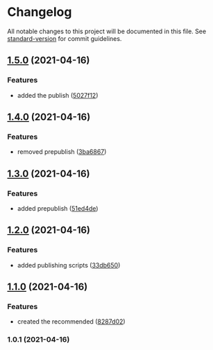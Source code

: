 # Changelog

All notable changes to this project will be documented in this file. See [standard-version](https://github.com/conventional-changelog/standard-version) for commit guidelines.

## [1.5.0](https://github.com/my-poc-sandbox/eslint-config-poc/compare/v1.4.0...v1.5.0) (2021-04-16)


### Features

* added the publish ([5027f12](https://github.com/my-poc-sandbox/eslint-config-poc/commit/5027f12b2d9013ea718b64f480d09ee300cb1f3c))

## [1.4.0](https://github.com/my-poc-sandbox/eslint-config-poc/compare/v1.3.0...v1.4.0) (2021-04-16)


### Features

* removed prepublish ([3ba6867](https://github.com/my-poc-sandbox/eslint-config-poc/commit/3ba6867ce7ae13b943dcef498576b970afe77ffe))

## [1.3.0](https://github.com/my-poc-sandbox/eslint-config-poc/compare/v1.2.0...v1.3.0) (2021-04-16)


### Features

* added prepublish ([51ed4de](https://github.com/my-poc-sandbox/eslint-config-poc/commit/51ed4de15faaa79a04d8441145bfd8d027bb26b6))

## [1.2.0](https://github.com/my-poc-sandbox/eslint-config-poc/compare/v1.1.0...v1.2.0) (2021-04-16)


### Features

* added publishing scripts ([33db650](https://github.com/my-poc-sandbox/eslint-config-poc/commit/33db6508ce8bf46ee6b4bed6263650622a414c58))

## [1.1.0](https://github.com/my-poc-sandbox/eslint-config-poc/compare/v1.0.1...v1.1.0) (2021-04-16)


### Features

* created the recommended ([8287d02](https://github.com/my-poc-sandbox/eslint-config-poc/commit/8287d027a01c73ebd2f30852a35b11865d79f77b))

### 1.0.1 (2021-04-16)
